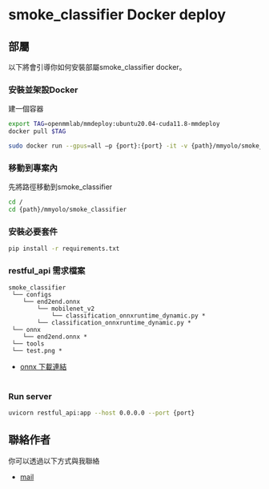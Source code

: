 # smoke_classifier Docker deploy

## 部屬

以下將會引導你如何安裝部屬smoke_classifier docker。

### 安裝並架設Docker
建一個容器

```bash
export TAG=openmmlab/mmdeploy:ubuntu20.04-cuda11.8-mmdeploy
docker pull $TAG

sudo docker run --gpus=all –p {port}:{port} -it -v {path}/mmyolo/smoke_classifier/:/mmyolo/smoke_classifier/ --name smoke_classifier  $TAG
```
### 移動到專案內
先將路徑移動到smoke_classifier
```bash
cd /
cd {path}/mmyolo/smoke_classifier
```

### 安裝必要套件
```bash
pip install -r requirements.txt
```

### restful_api 需求檔案
```bashs
smoke_classifier
 └── configs
    └── end2end.onnx
        └── mobilenet_v2
            └── classification_onnxruntime_dynamic.py *
        └── classification_onnxruntime_dynamic.py *
 └── onnx
    └── end2end.onnx *
 └── tools
 └── test.png *
```
- [onnx 下載連結](https://drive.google.com/drive/folders/1tv8xbanfD9xwEU6yVYz84RhfJauMwLZf?usp=sharing)

#
### Run server
```bash
uvicorn restful_api:app --host 0.0.0.0 --port {port}
```


## 聯絡作者

你可以透過以下方式與我聯絡

- [mail](https://youtu.be/dQw4w9WgXcQ?si=0Zn783lq8yKOQlL1)
